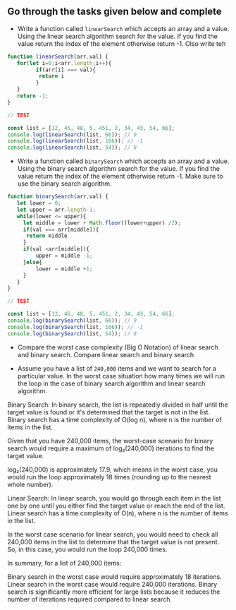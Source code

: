 ## Go through the tasks given below and complete

- Write a function called `linearSearch` which accepts an array and a value. Using the linear search algorithm search for the value. If you find the value return the index of the element otherwise return -1. Olso write teh

```js
function linearSearch(arr,val) {
   for(let i=0;i<arr.length;i++){
         if(arr[i] === val){
          return i
         }
   }
   return -1;
}

// TEST

const list = [12, 45, 48, 5, 451, 2, 34, 43, 54, 66];
console.log(linearSearch(list, 66)); // 9
console.log(linearSearch(list, 166)); // -1
console.log(linearSearch(list, 54)); // 8
```

- Write a function called `binarySearch` which accepts an array and a value. Using the binary search algorithm search for the value. If you find the value return the index of the element otherwise return -1. Make sure to use the binary search algorithm.

```js
function binarySearch(arr,val) {
   let lower = 0;
   let upper = arr.length-1;
   while(lower <= upper){
     let middle = lower + Math.floor((lower+upper) /2);
     if(val === arr[middle]){
      return middle
     }
     if(val <arr[middle]){
         upper = middle -1; 
     }else{
         lower = middle +1;
     }
   }
}

// TEST

const list = [12, 45, 48, 5, 451, 2, 34, 43, 54, 66];
console.log(binarySearch(list, 66)); // 9
console.log(binarySearch(list, 166)); // -1
console.log(binarySearch(list, 54)); // 8
```

- Compare the worst case complexity (Big O Notation) of linear search and binary search. Compare linear search and binary search

- Assume you have a list of `240,000` items and we want to search for a particular value. In the worst case situation how many times we will run the loop in the case of binary search algorithm and linear search algorithm.

Binary Search:
In binary search, the list is repeatedly divided in half until the target value is found or it's determined that the target is not in the list. Binary search has a time complexity of O(log n), where n is the number of items in the list.

Given that you have 240,000 items, the worst-case scenario for binary search would require a maximum of log₂(240,000) iterations to find the target value.

log₂(240,000) is approximately 17.9, which means in the worst case, you would run the loop approximately 18 times (rounding up to the nearest whole number).

Linear Search:
In linear search, you would go through each item in the list one by one until you either find the target value or reach the end of the list. Linear search has a time complexity of O(n), where n is the number of items in the list.

In the worst case scenario for linear search, you would need to check all 240,000 items in the list to determine that the target value is not present. So, in this case, you would run the loop 240,000 times.

In summary, for a list of 240,000 items:

Binary search in the worst case would require approximately 18 iterations.
Linear search in the worst case would require 240,000 iterations.
Binary search is significantly more efficient for large lists because it reduces the number of iterations required compared to linear search.
